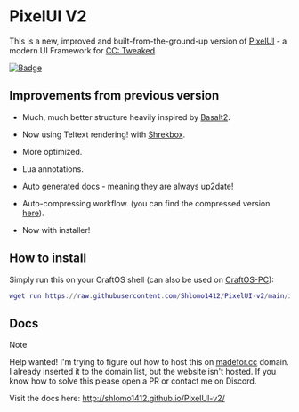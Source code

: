 # PixelUI V2

This is a new, improved and built-from-the-ground-up version of [PixelUI](https://github.com/Shlomo1412/pixelui) - a modern UI Framework for [CC: Tweaked](https://tweaked.cc/).

[![Badge](https://img.shields.io/badge/View-Docs-4688af?logo=readthedocs&logoColor=white)](http://shlomo1412.github.io/PixelUI-v2/)

## Improvements from previous version

- Much, much better structure heavily inspired by [Basalt2](https://github.com/Pyroxenium/Basalt2).

- Now using Teltext rendering! with [Shrekbox](https://codeberg.org/ShreksHellraiser/shrekbox).

- More optimized.

- Lua annotations.

- Auto generated docs - meaning they are always up2date!

- Auto-compressing workflow. (you can find the compressed version [here](https://github.com/Shlomo1412/PixelUI-v2/blob/main/compressed/pixelui.lua)).

- Now with installer!

## How to install

Simply run this on your CraftOS shell (can also be used on [CraftOS-PC](https://www.craftos-pc.cc/)):

```lua
wget run https://raw.githubusercontent.com/Shlomo1412/PixelUI-v2/main/installer.lua
```

## Docs

> [!NOTE]
> Help wanted! I'm trying to figure out how to host this on [madefor.cc](https://github.com/SquidDev-CC/madefor.cc) domain. I already inserted it to the domain list, but the website isn't hosted. If you know how to solve this please open a PR or contact me on Discord.

Visit the docs here: http://shlomo1412.github.io/PixelUI-v2/